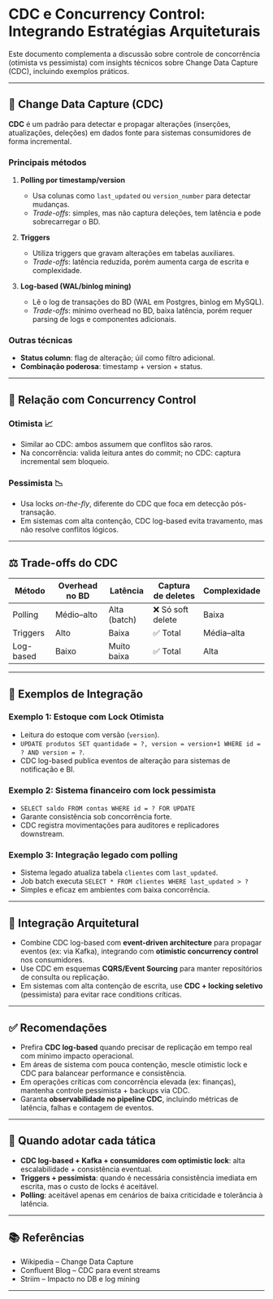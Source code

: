 # CDC e Concurrency Control: Integrando Estratégias Arquiteturais

Este documento complementa a discussão sobre controle de concorrência (otimista vs pessimista) com insights técnicos sobre Change Data Capture (CDC), incluindo exemplos práticos.

---

## 📌 Change Data Capture (CDC)

**CDC** é um padrão para detectar e propagar alterações (inserções, atualizações, deleções) em dados fonte para sistemas consumidores de forma incremental.

### Principais métodos

1. **Polling por timestamp/version**  
   - Usa colunas como `last_updated` ou `version_number` para detectar mudanças.  
   - *Trade-offs*: simples, mas não captura deleções, tem latência e pode sobrecarregar o BD.

2. **Triggers**  
   - Utiliza triggers que gravam alterações em tabelas auxiliares.  
   - *Trade-offs*: latência reduzida, porém aumenta carga de escrita e complexidade.

3. **Log-based (WAL/binlog mining)**  
   - Lê o log de transações do BD (WAL em Postgres, binlog em MySQL).  
   - *Trade-offs*: mínimo overhead no BD, baixa latência, porém requer parsing de logs e componentes adicionais.

### Outras técnicas

- **Status column**: flag de alteração; úil como filtro adicional.  
- **Combinação poderosa**: timestamp + version + status.

---

## 🔄 Relação com Concurrency Control

### Otimista 📈  
- Similar ao CDC: ambos assumem que conflitos são raros.  
- Na concorrência: valida leitura antes do commit; no CDC: captura incremental sem bloqueio.

### Pessimista 📉  
- Usa locks *on-the-fly*, diferente do CDC que foca em detecção pós-transação.  
- Em sistemas com alta contenção, CDC log-based evita travamento, mas não resolve conflitos lógicos.

---

## ⚖️ Trade-offs do CDC

| Método         | Overhead no BD | Latência      | Captura de deletes | Complexidade |
|----------------|----------------|---------------|---------------------|--------------|
| Polling        | Médio–alto     | Alta (batch)  | ❌ Só soft delete   | Baixa        |
| Triggers       | Alto           | Baixa         | ✅ Total            | Média–alta   |
| Log-based      | Baixo          | Muito baixa   | ✅ Total            | Alta         |

---

## 🪩 Exemplos de Integração

### Exemplo 1: Estoque com Lock Otimista
- Leitura do estoque com versão (`version`).
- `UPDATE produtos SET quantidade = ?, version = version+1 WHERE id = ? AND version = ?`.
- CDC log-based publica eventos de alteração para sistemas de notificação e BI.

### Exemplo 2: Sistema financeiro com lock pessimista
- `SELECT saldo FROM contas WHERE id = ? FOR UPDATE`
- Garante consistência sob concorrência forte.
- CDC registra movimentações para auditores e replicadores downstream.

### Exemplo 3: Integração legado com polling
- Sistema legado atualiza tabela `clientes` com `last_updated`.
- Job batch executa `SELECT * FROM clientes WHERE last_updated > ?`
- Simples e eficaz em ambientes com baixa concorrência.

---

## 🪩 Integração Arquitetural

- Combine CDC log-based com **event-driven architecture** para propagar eventos (ex: via Kafka), integrando com **otimistic concurrency control** nos consumidores.  
- Use CDC em esquemas **CQRS/Event Sourcing** para manter repositórios de consulta ou replicação.  
- Em sistemas com alta contenção de escrita, use **CDC + locking seletivo** (pessimista) para evitar race conditions críticas.

---

## ✅ Recomendações

- Prefira **CDC log-based** quando precisar de replicação em tempo real com mínimo impacto operacional.  
- Em áreas de sistema com pouca contenção, mescle otimistic lock e CDC para balancear performance e consistência.  
- Em operações críticas com concorrência elevada (ex: finanças), mantenha controle pessimista + backups via CDC.  
- Garanta **observabilidade no pipeline CDC**, incluindo métricas de latência, falhas e contagem de eventos.

---

## 🌟 Quando adotar cada tática

- **CDC log-based + Kafka + consumidores com optimistic lock**: alta escalabilidade + consistência eventual.
- **Triggers + pessimista**: quando é necessária consistência imediata em escrita, mas o custo de locks é aceitável.
- **Polling**: aceitável apenas em cenários de baixa criticidade e tolerância à latência.

---

## 📚 Referências

- Wikipedia – Change Data Capture  
- Confluent Blog – CDC para event streams  
- Striim – Impacto no DB e log mining

---
